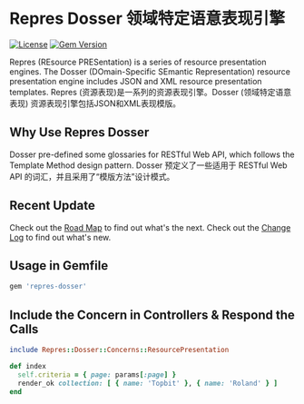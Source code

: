 # Repres Dosser 领域特定语意表现引擎

[![License](https://img.shields.io/badge/license-MIT-green.svg)](http://opensource.org/licenses/MIT)
[![Gem Version](https://badge.fury.io/rb/repres-dosser.svg)](https://badge.fury.io/rb/repres-dosser)

Repres (REsource PRESentation) is a series of resource presentation engines. The Dosser (DOmain-Specific SEmantic Representation) resource presentation engine includes JSON and XML resource presentation templates.
Repres (资源表现)是一系列的资源表现引擎。Dosser (领域特定语意表现) 资源表现引擎包括JSON和XML表现模版。

## Why Use Repres Dosser
Dosser pre-defined some glossaries for RESTful Web API, which follows the Template Method design pattern.
Dosser 预定义了一些适用于 RESTful Web API 的词汇，并且采用了“模版方法”设计模式。

## Recent Update
Check out the [Road Map](ROADMAP.md) to find out what's the next.
Check out the [Change Log](CHANGELOG.md) to find out what's new.

## Usage in Gemfile
```ruby
gem 'repres-dosser'
```

## Include the Concern in Controllers & Respond the Calls
```ruby
include Repres::Dosser::Concerns::ResourcePresentation

def index
  self.criteria = { page: params[:page] }
  render_ok collection: [ { name: 'Topbit' }, { name: 'Roland' } ]
end
```
